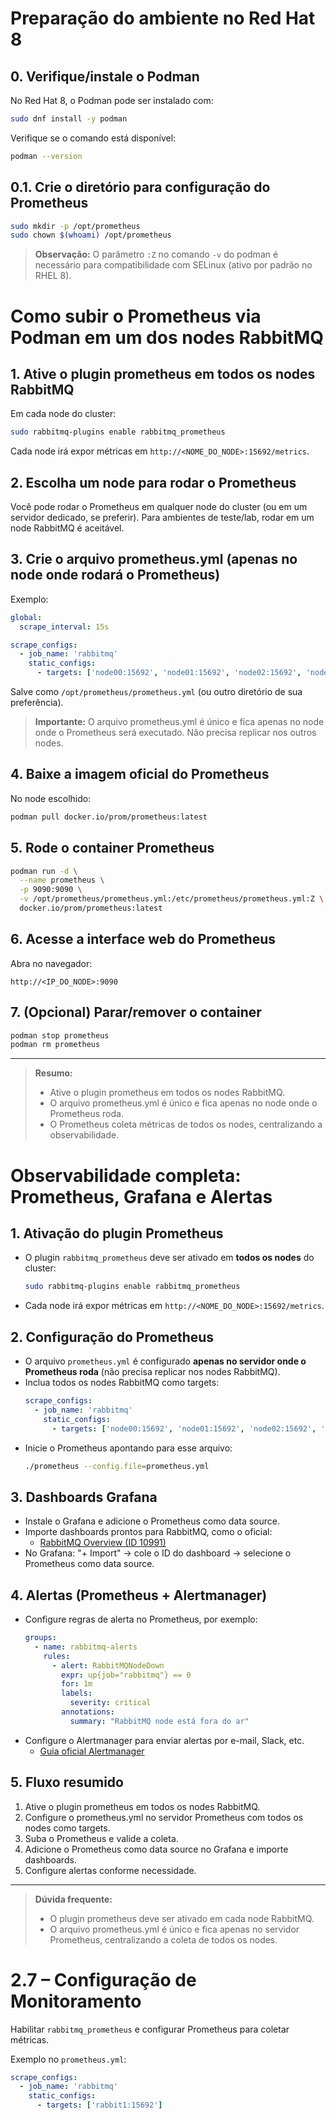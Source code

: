 # Preparação do ambiente no Red Hat 8

## 0. Verifique/instale o Podman

No Red Hat 8, o Podman pode ser instalado com:
```bash
sudo dnf install -y podman
```
Verifique se o comando está disponível:
```bash
podman --version
```

## 0.1. Crie o diretório para configuração do Prometheus

```bash
sudo mkdir -p /opt/prometheus
sudo chown $(whoami) /opt/prometheus
```

> **Observação:** O parâmetro `:Z` no comando `-v` do podman é necessário para compatibilidade com SELinux (ativo por padrão no RHEL 8).
# Como subir o Prometheus via Podman em um dos nodes RabbitMQ

## 1. Ative o plugin prometheus em todos os nodes RabbitMQ

Em cada node do cluster:
```bash
sudo rabbitmq-plugins enable rabbitmq_prometheus
```
Cada node irá expor métricas em `http://<NOME_DO_NODE>:15692/metrics`.

## 2. Escolha um node para rodar o Prometheus

Você pode rodar o Prometheus em qualquer node do cluster (ou em um servidor dedicado, se preferir). Para ambientes de teste/lab, rodar em um node RabbitMQ é aceitável.

## 3. Crie o arquivo prometheus.yml (apenas no node onde rodará o Prometheus)

Exemplo:
```yaml
global:
  scrape_interval: 15s

scrape_configs:
  - job_name: 'rabbitmq'
    static_configs:
      - targets: ['node00:15692', 'node01:15692', 'node02:15692', 'node03:15692', 'node04:15692']
```
Salve como `/opt/prometheus/prometheus.yml` (ou outro diretório de sua preferência).

> **Importante:** O arquivo prometheus.yml é único e fica apenas no node onde o Prometheus será executado. Não precisa replicar nos outros nodes.

## 4. Baixe a imagem oficial do Prometheus

No node escolhido:
```bash
podman pull docker.io/prom/prometheus:latest
```

## 5. Rode o container Prometheus

```bash
podman run -d \
  --name prometheus \
  -p 9090:9090 \
  -v /opt/prometheus/prometheus.yml:/etc/prometheus/prometheus.yml:Z \
  docker.io/prom/prometheus:latest
```

## 6. Acesse a interface web do Prometheus

Abra no navegador:
```
http://<IP_DO_NODE>:9090
```

## 7. (Opcional) Parar/remover o container

```bash
podman stop prometheus
podman rm prometheus
```

---

> **Resumo:**
> - Ative o plugin prometheus em todos os nodes RabbitMQ.
> - O arquivo prometheus.yml é único e fica apenas no node onde o Prometheus roda.
> - O Prometheus coleta métricas de todos os nodes, centralizando a observabilidade.
# Observabilidade completa: Prometheus, Grafana e Alertas

## 1. Ativação do plugin Prometheus

- O plugin `rabbitmq_prometheus` deve ser ativado em **todos os nodes** do cluster:
  ```bash
  sudo rabbitmq-plugins enable rabbitmq_prometheus
  ```
- Cada node irá expor métricas em `http://<NOME_DO_NODE>:15692/metrics`.

## 2. Configuração do Prometheus

- O arquivo `prometheus.yml` é configurado **apenas no servidor onde o Prometheus roda** (não precisa replicar nos nodes RabbitMQ).
- Inclua todos os nodes RabbitMQ como targets:
  ```yaml
  scrape_configs:
    - job_name: 'rabbitmq'
      static_configs:
        - targets: ['node00:15692', 'node01:15692', 'node02:15692', 'node03:15692', 'node04:15692']
  ```
- Inicie o Prometheus apontando para esse arquivo:
  ```bash
  ./prometheus --config.file=prometheus.yml
  ```

## 3. Dashboards Grafana

- Instale o Grafana e adicione o Prometheus como data source.
- Importe dashboards prontos para RabbitMQ, como o oficial:
  - [RabbitMQ Overview (ID 10991)](https://grafana.com/grafana/dashboards/10991-rabbitmq-overview/)
- No Grafana: "+ Import" → cole o ID do dashboard → selecione o Prometheus como data source.

## 4. Alertas (Prometheus + Alertmanager)

- Configure regras de alerta no Prometheus, por exemplo:
  ```yaml
  groups:
    - name: rabbitmq-alerts
      rules:
        - alert: RabbitMQNodeDown
          expr: up{job="rabbitmq"} == 0
          for: 1m
          labels:
            severity: critical
          annotations:
            summary: "RabbitMQ node está fora do ar"
  ```
- Configure o Alertmanager para enviar alertas por e-mail, Slack, etc.
  - [Guia oficial Alertmanager](https://prometheus.io/docs/alerting/latest/alertmanager/)

## 5. Fluxo resumido

1. Ative o plugin prometheus em todos os nodes RabbitMQ.
2. Configure o prometheus.yml no servidor Prometheus com todos os nodes como targets.
3. Suba o Prometheus e valide a coleta.
4. Adicione o Prometheus como data source no Grafana e importe dashboards.
5. Configure alertas conforme necessidade.

---

> **Dúvida frequente:**
> - O plugin prometheus deve ser ativado em cada node RabbitMQ.
> - O arquivo prometheus.yml é único e fica apenas no servidor Prometheus, centralizando a coleta de todos os nodes.
# 2.7 – Configuração de Monitoramento

Habilitar `rabbitmq_prometheus` e configurar Prometheus para coletar métricas.

Exemplo no `prometheus.yml`:
```yaml
scrape_configs:
  - job_name: 'rabbitmq'
    static_configs:
      - targets: ['rabbit1:15692']
```
